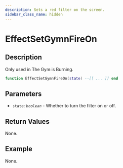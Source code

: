 ```yaml
---
description: Sets a red filter on the screen.
sidebar_class_name: hidden
---
```


# EffectSetGymnFireOn

## Description

Only used in The Gym is Burning.

```lua
function EffectSetGymnFireOn(state) --[[ ... ]] end
```

## Parameters

- `state`: _`boolean`_ - Whether to turn the filter on or off.

## Return Values

None.

## Example

None.


